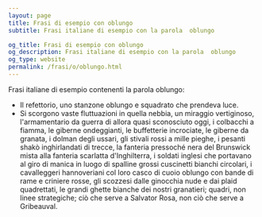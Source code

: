 ```yaml
---
layout: page
title: Frasi di esempio con oblungo 
subtitle: Frasi italiane di esempio con la parola  oblungo

og_title: Frasi di esempio con oblungo 
og_description: Frasi italiane di esempio con la parola  oblungo
og_type: website
permalink: /frasi/o/oblungo.html
---
```


Frasi italiane di esempio contenenti la parola oblungo:


- Il refettorio, uno stanzone oblungo e squadrato che prendeva luce.
- Si scorgono vaste fluttuazioni in quella nebbia, un miraggio vertiginoso, l'armamentario da guerra di allora quasi sconosciuto oggi, i colbacchi a fiamma, le giberne ondeggianti, le buffetterie incrociate, le giberne da granata, i dolman degli ussari, gli stivali rossi a mille pieghe, i pesanti shakò inghirlandati di trecce, la fanteria pressoché nera del Brunswick mista alla fanteria scarlatta d'Inghilterra, i soldati inglesi che portavano al giro di manica in luogo di spalline grossi cuscinetti bianchi circolari, i cavalleggeri hannoveriani col loro casco di cuoio oblungo con bande di rame e criniere rosse, gli scozzesi dalle ginocchia nude e dai plaid quadrettati, le grandi ghette bianche dei nostri granatieri; quadri, non linee strategiche; ciò che serve a Salvator Rosa, non ciò che serve a Gribeauval.
